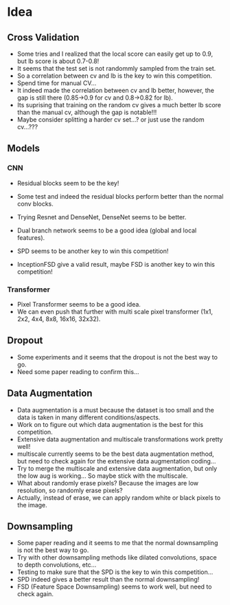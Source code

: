 # Idea

## Cross Validation
+ Some tries and I realized that the local score can easily get up to 0.9, but lb score is about 0.7-0.8!
+ It seems that the test set is not randommly sampled from the train set.
+ So a correlation between cv and lb is the key to win this competition.
+ Spend time for manual CV...
+ It indeed made the correlation between cv and lb better, however, the gap is still there (0.85->0.9 for cv and 0.8->0.82 for lb).
+ Its suprising that training on the random cv gives a much better lb score than the manual cv, although the gap is notable!!!
+ Maybe consider splitting a harder cv set...? or just use the random cv...???

## Models
### CNN
+ Residual blocks seem to be the key!
+ Some test and indeed the residual blocks perform better than the normal conv blocks.
+ Trying Resnet and DenseNet, DenseNet seems to be better.

+ Dual branch network seems to be a good idea (global and local features).
+ SPD seems to be another key to win this competition!

+ InceptionFSD give a valid result, maybe FSD is another key to win this competition!
### Transformer
+ Pixel Transformer seems to be a good idea.
+ We can even push that further with multi scale pixel transformer (1x1, 2x2, 4x4, 8x8, 16x16, 32x32).

## Dropout
+ Some experiments and it seems that the dropout is not the best way to go.
+ Need some paper reading to confirm this...

## Data Augmentation
+ Data augmentation is a must because the dataset is too small and the data is taken in many different conditions/aspects.
+ Work on to figure out which data augmentation is the best for this competition.
+ Extensive data augmentation and multiscale transformations work pretty well!
+ multiscale currently seems to be the best data augmentation method, but need to check again for the extensive data augmentation coding...
+ Try to merge the multiscale and extensive data augmentation, but only the low aug is working... So maybe stick with the multiscale.
+ What about randomly erase pixels? Because the images are low resolution, so randomly erase pixels?
+ Actually, instead of erase, we can apply random white or black pixels to the image.

## Downsampling
+ Some paper reading and it seems to me that the normal downsampling is not the best way to go.
+ Try with other downsampling methods like dilated convolutions, space to depth convolutions, etc...
+ Testing to make sure that the SPD is the key to win this competition...
+ SPD indeed gives a better result than the normal downsampling!
+ FSD (Feature Space Downsampling) seems to work well, but need to check again.
